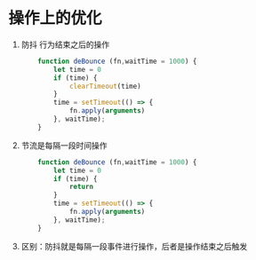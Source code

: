 # 操作上的优化
1. 防抖 行为结束之后的操作
    ~~~javascript
        function deBounce (fn,waitTime = 1000) {
            let time = 0
            if (time) {
                clearTimeout(time)
            }
            time = setTimeout(() => {
                fn.apply(arguments)
            }, waitTime);
        }
    ~~~
2. 节流是每隔一段时间操作 
    ~~~javascript
        function deBounce (fn,waitTime = 1000) {
            let time = 0
            if (time) {
                return
            }
            time = setTimeout(() => {
                fn.apply(arguments)
            }, waitTime);
        }
    ~~~
3. 区别：防抖就是每隔一段事件进行操作，后者是操作结束之后触发
#    